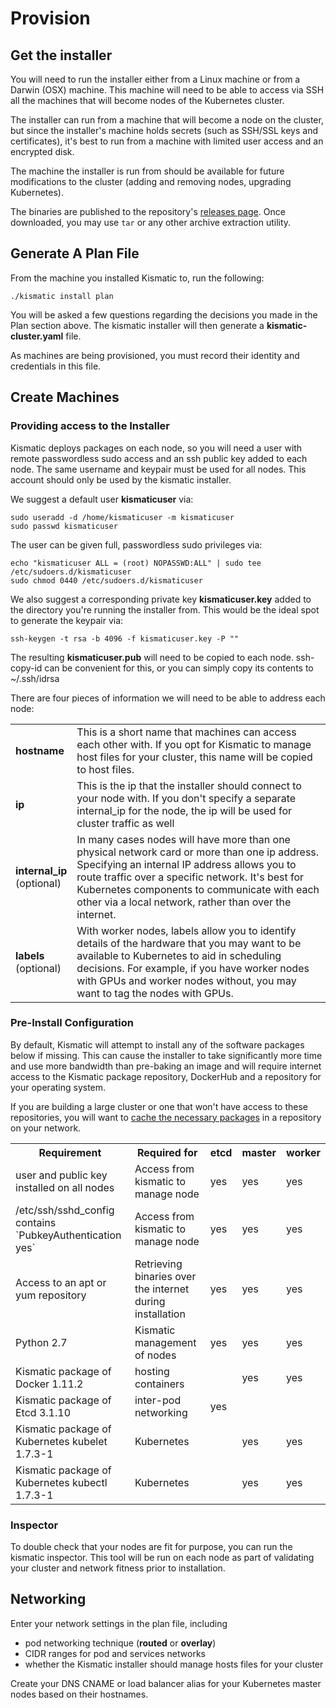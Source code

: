 # Provision

## <a name="get"></a>Get the installer

You will need to run the installer either from a Linux machine or from a Darwin (OSX) machine. This machine will need to be able to access via SSH all the machines that will become nodes of the Kubernetes cluster.

The installer can run from a machine that will become a node on the cluster, but since the installer's machine holds secrets (such as SSH/SSL keys and certificates), it's best to run from a machine with limited user access and an encrypted disk.

The machine the installer is run from should be available for future modifications to the cluster (adding and removing nodes, upgrading Kubernetes).

The binaries are published to the repository's [releases page](https://github.com/apprenda/kismatic/releases). Once downloaded, you may use `tar` or any other archive extraction utility.

## Generate A Plan File

From the machine you installed Kismatic to, run the following:

`./kismatic install plan`

You will be asked a few questions regarding the decisions you made in the Plan section above. The kismatic installer will then generate a **kismatic-cluster.yaml** file.

As machines are being provisioned, you must record their identity and credentials in this file.

## Create Machines

### <a name="access"></a>Providing access to the Installer

Kismatic deploys packages on each node, so you will need a user with remote passwordless sudo access and an ssh public key added to each node. The same username and keypair must be used for all nodes. This account should only be used by the kismatic installer.

We suggest a default user **kismaticuser** via:
```
sudo useradd -d /home/kismaticuser -m kismaticuser
sudo passwd kismaticuser
```

The user can be given full, passwordless sudo privileges via:
```
echo "kismaticuser ALL = (root) NOPASSWD:ALL" | sudo tee /etc/sudoers.d/kismaticuser
sudo chmod 0440 /etc/sudoers.d/kismaticuser
```

We also suggest a corresponding private key **kismaticuser.key** added to the directory you're running the installer from. This would be the ideal spot to generate the keypair via:

`ssh-keygen -t rsa -b 4096 -f kismaticuser.key -P ""`

The resulting **kismaticuser.pub** will need to be copied to each node. ssh-copy-id can be convenient for this, or you can simply copy its contents to ~/.ssh/idrsa

There are four pieces of information we will need to be able to address each node:

<table>
  <tr>
    <td><b>hostname</b></td>
    <td>This is a short name that machines can access each other with. If you opt for Kismatic to manage host files for your cluster, this name will be copied to host files.</td>
  </tr>
  <tr>
    <td><b>ip</b></td>
    <td>This is the ip that the installer should connect to your node with. If you don't specify a separate internal_ip for the node, the ip will be used for cluster traffic as well</td>
  </tr>
  <tr>
    <td><b>internal_ip</b><br/> (optional)</td>
    <td>In many cases nodes will have more than one physical network card or more than one ip address. Specifying an internal IP address allows you to route traffic over a specific network. It's best for Kubernetes components to communicate with each other via a local network, rather than over the internet.</td>
  </tr>
  <tr>
    <td><b>labels</b> <br/> (optional)</td>
    <td>With worker nodes, labels allow you to identify details of the hardware that you may want to be available to Kubernetes to aid in scheduling decisions. For example, if you have worker nodes with GPUs and worker nodes without, you may want to tag the nodes with GPUs.</td>
  </tr>
</table>


### Pre-Install Configuration

By default, Kismatic will attempt to install any of the software packages below if missing. This can cause the installer to take significantly more time and use more bandwidth than pre-baking an image and will require internet access to the Kismatic package repository, DockerHub and a repository for your operating system.

If you are building a large cluster or one that won't have access to these repositories, you will want to [cache the necessary packages](PACKAGES.md) in a repository on your network.

<table>
  <tr>
    <th>Requirement</th>
    <th>Required for</th>
    <th>etcd</th>
    <th>master</th>
    <th>worker</th>
  </tr>
  <tr>
    <td>user and public key installed on all nodes</td>
    <td>Access from kismatic to manage node</td>
    <td>yes</td>
    <td>yes</td>
    <td>yes</td>
  </tr>
  <tr>
    <td>/etc/ssh/sshd_config contains `PubkeyAuthentication yes`</td>
    <td>Access from kismatic to manage node</td>
    <td>yes</td>
    <td>yes</td>
    <td>yes</td>
  </tr>
  <tr>
    <td>Access to an apt or yum repository</td>
    <td>Retrieving binaries over the internet during installation</td>
    <td>yes</td>
    <td>yes</td>
    <td>yes</td>
  </tr>
  <tr>
    <td>Python 2.7</td>
    <td>Kismatic management of nodes</td>
    <td>yes</td>
    <td>yes</td>
    <td>yes</td>
  </tr>
  <tr>
    <td>Kismatic package of Docker 1.11.2</td>
    <td>hosting containers</td>
    <td></td>
    <td>yes</td>
    <td>yes</td>
  </tr>
  <tr>
    <td>Kismatic package of Etcd 3.1.10</td>
    <td>inter-pod networking</td>
    <td>yes</td>
    <td></td>
    <td></td>
  </tr>
  <tr>
    <td>Kismatic package of Kubernetes kubelet 1.7.3-1</td>
    <td>Kubernetes</td>
    <td></td>
    <td>yes</td>
    <td>yes</td>
  </tr>
  <tr>
    <td>Kismatic package of Kubernetes kubectl 1.7.3-1</td>
    <td>Kubernetes</td>
    <td></td>
    <td>yes</td>
    <td>yes</td>
  </tr>
</table>

### Inspector

To double check that your nodes are fit for purpose, you can run the kismatic inspector. This tool will be run on each node as part of validating your cluster and network fitness prior to installation.

## Networking

Enter your network settings in the plan file, including

* pod networking technique (**routed** or **overlay**)
* CIDR ranges for pod and services networks
* whether the Kismatic installer should manage hosts files for your cluster

Create your DNS CNAME or load balancer alias for your Kubernetes master nodes based on their hostnames.
